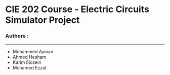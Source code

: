 # CIE 202 Course - Electric Circuits Simulator Project

### Authors :
---
* Mohammed Ayman
* Ahmed Hesham
* Karim Elozeiri
* Mohamed Ezzat
